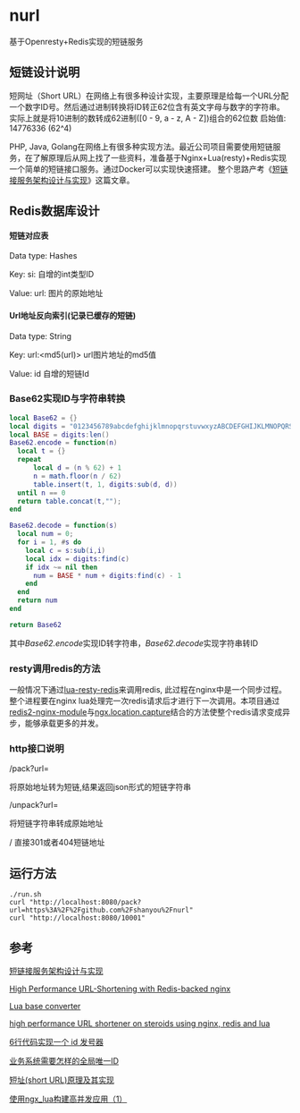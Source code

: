 # nurl

基于Openresty+Redis实现的短链服务

## 短链设计说明
短网址（Short URL）在网络上有很多种设计实现，主要原理是给每一个URL分配一个数字ID号。然后通过进制转换将ID转正62位含有英文字母与数字的字符串。实际上就是将10进制的数转成62进制([0 - 9, a - z, A - Z])组合的62位数
启始值: 14776336 (62^4)

PHP, Java, Golang在网络上有很多种实现方法。最近公司项目需要使用短链服务，在了解原理后从网上找了一些资料，准备基于Nginx+Lua(resty)+Redis实现一个简单的短链接口服务。通过Docker可以实现快速搭建。 整个思路产考《[短链接服务架构设计与实现](https://www.zybuluo.com/zhangnian88123/note/484298)》这篇文章。

## Redis数据库设计
#### 短链对应表
Data type: Hashes

Key: si:<id> 自增的int类型ID

Value:
  url: 图片的原始地址

#### Url地址反向索引(记录已缓存的短链)
Data type: String  

Key: url:<md5(url)> url图片地址的md5值

Value: id 自增的短链Id

### Base62实现ID与字符串转换
```lua
local Base62 = {}
local digits = "0123456789abcdefghijklmnopqrstuvwxyzABCDEFGHIJKLMNOPQRSTUVWXYZ"
local BASE = digits:len()
Base62.encode = function(n)
  local t = {}
  repeat
      local d = (n % 62) + 1
      n = math.floor(n / 62)
      table.insert(t, 1, digits:sub(d, d))
  until n == 0
  return table.concat(t,"");
end

Base62.decode = function(s)
  local num = 0;
  for i = 1, #s do
    local c = s:sub(i,i)
    local idx = digits:find(c)
    if idx ~= nil then
      num = BASE * num + digits:find(c) - 1
    end
  end
  return num
end

return Base62
```

其中*Base62.encode*实现ID转字符串，*Base62.decode*实现字符串转ID

### resty调用redis的方法
一般情况下通过[lua-resty-redis](https://github.com/openresty/lua-resty-redis)来调用redis, 此过程在nginx中是一个同步过程。整个进程要在nginx lua处理完一次redis请求后才进行下一次调用。本项目通过[redis2-nginx-module](https://github.com/openresty/redis2-nginx-module)与[ngx.location.capture](https://github.com/openresty/lua-nginx-module#ngxlocationcapture)结合的方法使整个redis请求变成异步，能够承载更多的并发。

### http接口说明
/pack?url=<url>

将原始地址转为短链,结果返回json形式的短链字符串

/unpack?url=<shoturl>

将短链字符串转成原始地址

/<shorturl>
直接301或者404短链地址

## 运行方法
```shell
./run.sh
curl "http://localhost:8080/pack?url=https%3A%2F%2Fgithub.com%2Fshanyou%2Fnurl"
curl "http://localhost:8080/10001"
```

## 参考
[短链接服务架构设计与实现](https://www.zybuluo.com/zhangnian88123/note/484298)

[High Performance URL-Shortening with Redis-backed nginx](http://uberblo.gs/2011/06/high-performance-url-shortening-with-redis-backed-nginx)

[Lua base converter](http://stackoverflow.com/questions/3554315/lua-base-converter)

[high performance URL shortener on steroids using nginx, redis and lua](https://gist.github.com/MendelGusmao/2356310)

[6行代码实现一个 id 发号器](http://blog.fulin.org/2015/07/uuid_generator_in_6_lines/)

[业务系统需要怎样的全局唯一ID](http://weibo.com/p/1001603800404851831206)

[短址(short URL)原理及其实现](http://blog.csdn.net/beiyeqingteng/article/details/7706010)

[使用ngx_lua构建高并发应用（1）](http://blog.csdn.net/chosen0ne/article/details/7304192)
